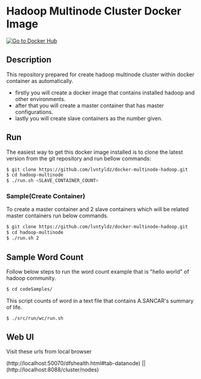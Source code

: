 # Hadoop Multinode Cluster Docker Image
[![Go to Docker Hub](https://img.shields.io/badge/Docker%20Hub-%E2%86%92-blue.svg)](https://registry.hub.docker.com/u/leventyildiz/docker-multinode-hadoop/)

## Description
This repository prepared for create hadoop multinode cluster within docker container as automatically.
- firstly you will create a docker image that contains installed hadoop and other environments.
- after that you will create a master container that has master configurations.
- lastly you will create slave containers as the number given.


## Run

The easiest way to get this docker image installed is to clone  the latest version from the git repository and run bellow commands:

```sh
$ git clone https://github.com/lvntyldz/docker-multinode-hadoop.git
$ cd hadoop-multinode
$ ./run.sh <SLAVE_CONTAINER_COUNT>
```


### Sample(Create Container)
To create a master container and 2 slave containers which will be related master containers run below commands.

```sh
$ git clone https://github.com/lvntyldz/docker-multinode-hadoop.git
$ cd hadoop-multinode
$ ./run.sh 2
```

## Sample Word Count
Follow below steps to run the word count example that is "hello world" of  hadoop community.
```sh
$ cd codeSamples/
```
This script counts of word in a text file that contains A.SANCAR's summary of life.
```sh
$ ./src/run/wc/run.sh
```


## Web UI
Visit these urls from local browser

(http://localhost:50070/dfshealth.html#tab-datanode)
||
(http://localhost:8088/cluster/nodes)
